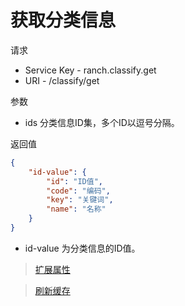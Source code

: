 # 获取分类信息

请求
- Service Key - ranch.classify.get
- URI - /classify/get

参数
- ids 分类信息ID集，多个ID以逗号分隔。

返回值
```json
{
    "id-value": {
        "id": "ID值",
        "code": "编码",
        "key": "关键词",
        "name": "名称"
    }
}
```

- id-value 为分类信息的ID值。

> [扩展属性](json.md)

> [刷新缓存](refresh.md)
